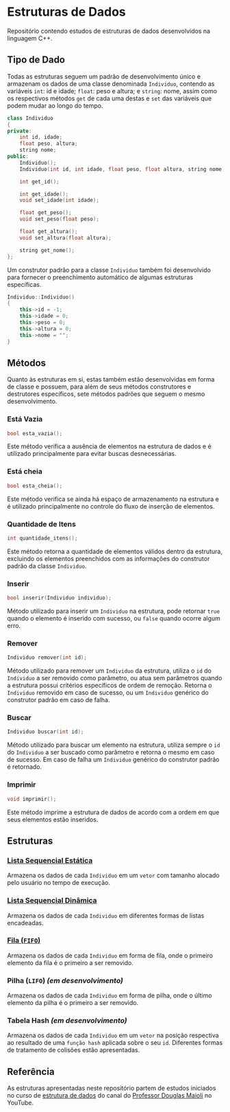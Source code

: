 # Estruturas de Dados

Repositório contendo estudos de estruturas de dados desenvolvidos na linguagem C++.



## Tipo de Dado

Todas as estruturas seguem um padrão de desenvolvimento único e armazenam os dados de uma classe denominada `Individuo`, contendo as variáveis `int`: id e idade; `float`: peso e altura; e `string`: nome, assim como os respectivos métodos `get` de cada uma destas e `set` das variáveis que podem mudar ao longo do tempo.

```cpp
class Individuo
{
private:
    int id, idade;
    float peso, altura;
    string nome;
public:
    Individuo();
    Individuo(int id, int idade, float peso, float altura, string nome);

    int get_id();

    int get_idade();
    void set_idade(int idade);

    float get_peso();
    void set_peso(float peso);

    float get_altura();
    void set_altura(float altura);

    string get_nome();
};
```

Um construtor padrão para a classe `Individuo` também foi desenvolvido para fornecer o preenchimento automático de algumas estruturas específicas.

```cpp
Individuo::Individuo()
{
    this->id = -1;
    this->idade = 0;
    this->peso = 0;
    this->altura = 0;
    this->nome = "";
}
```



## Métodos

Quanto às estruturas em si, estas também estão desenvolvidas em forma de classe e possuem, para além de seus métodos construtores e destrutores específicos, sete métodos padrões que seguem o mesmo desenvolvimento.

### Está Vazia

```cpp
bool esta_vazia();
```

Este método verifica a ausência de elementos na estrutura de dados e é utilizado principalmente para evitar buscas desnecessárias.

### Está cheia

```cpp
bool esta_cheia();
```

Este método verifica se ainda há espaço de armazenamento na estrutura e é utilizado principalmente no controle do fluxo de inserção de elementos.

### Quantidade de Itens

```cpp
int quantidade_itens();
```

Este método retorna a quantidade de elementos válidos dentro da estrutura, excluindo os elementos preenchidos com as informações do construtor padrão da classe `Individuo`.

### Inserir

```cpp
bool inserir(Individuo individuo);
```

Método utilizado para inserir um `Individuo` na estrutura, pode retornar `true` quando o elemento é inserido com sucesso, ou `false` quando ocorre algum erro.

### Remover

```cpp
Individuo remover(int id);
```

Método utilizado para remover um `Individuo` da estrutura, utiliza o `id` do `Individuo` a ser removido como parâmetro, ou atua sem parâmetros quando a estrutura possui critérios específicos de ordem de remoção. Retorna o `Individuo` removido em caso de sucesso, ou um `Individuo` genérico do construtor padrão em caso de falha.

### Buscar

```cpp
Individuo buscar(int id);
```

Método utilizado para buscar um elemento na estrutura, utiliza sempre o `id` do `Individuo` a ser buscado como parâmetro e retorna o mesmo em caso de sucesso. Em caso de falha um `Individuo` genérico do construtor padrão é retornado.

### Imprimir

```cpp
void imprimir();
```

Este método imprime a estrutura de dados de acordo com a ordem em que seus elementos estão inseridos.



## Estruturas

### [Lista Sequencial Estática](01_lista_sequencial_estatica/README.md)

Armazena os dados de cada `Individuo` em um `vetor` com tamanho alocado pelo usuário no tempo de execução.

### [Lista Sequencial Dinâmica](02_lista_sequencial_dinamica/README.md)

Armazena os dados de cada `Individuo` em diferentes formas de listas encadeadas.

### [Fila (`FIFO`)](03_fila/README.md)

Armazena os dados de cada `Individuo` em forma de fila, onde o primeiro elemento da fila é o primeiro a ser removido.

### Pilha (`LIFO`) _(em desenvolvimento)_

Armazena os dados de cada `Individuo` em forma de pilha, onde o último elemento da pilha é o primeiro a ser removido.

### Tabela Hash _(em desenvolvimento)_

Armazena os dados de cada `Individuo` em um `vetor` na posição respectiva ao resultado de uma `função hash` aplicada sobre o seu `id`. Diferentes formas de tratamento de colisões estão apresentadas.



## Referência

As estruturas apresentadas neste repositório partem de estudos iniciados no curso de [estrutura de dados](https://www.youtube.com/playlist?list=PLrOyM49ctTx_AMgNGQaic10qQJpTpXfn_) do canal do [Professor Douglas Maioli](https://www.youtube.com/c/ProfessorDouglasMaioli) no YouTube.
